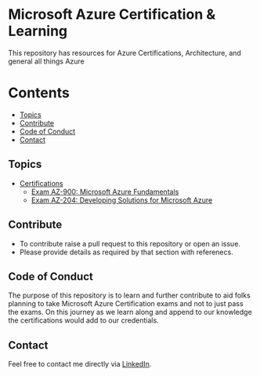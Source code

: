 # Microsoft Azure Certification & Learning

This repository has resources for Azure Certifications, Architecture, and general all things Azure

# Contents
- [Topics](#topic)
- [Contribute](#contribute)
- [Code of Conduct](#conduct)
- [Contact](#contact)

## Topics <a name="topic"></a>
* [Certifications](https://github.com/amitdole/microsoftazurecertification/blob/main/topics/certifications.md#top)
  * [Exam AZ-900: Microsoft Azure Fundamentals](https://github.com/amitdole/microsoftazurecertification/blob/main/Microsoft%20Azure%20Fundamentals%20-%20AZ-900/az-900.md)
  * [Exam AZ-204: Developing Solutions for Microsoft Azure](https://github.com/amitdole/microsoftazurecertification/blob/main/Developing%20Solutions%20for%20Microsoft%20Azure%20-%20AZ-204/az-204.md)

## Contribute <a name="contribute"></a>
- To contribute raise a pull request to this repository or open an issue.
- Please provide details as required by that section with referenecs.

## Code of Conduct <a name="conduct"></a>
The purpose of this repository is to learn and further contribute to aid folks planning to take Microsoft Azure Certification exams and not to just pass the exams. On this journey as we learn along and append to our knowledge the certifications would add to our credentials.

## Contact <a name="contact"></a>
Feel free to contact me directly via [LinkedIn](https://www.linkedin.com/in/amit-dole-41a3b420).
